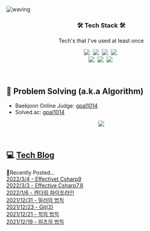 ![waving](https://capsule-render.vercel.app/api?type=waving&height=200&text=Hyemi%20Oh&fontAlign=80&fontAlignY=40&color=gradient)

<h3 align="center">🛠 Tech Stack 🛠</h3>

<p align="center">Tech's that I've used at least once</p>

<p align="center">
  <img src="https://img.shields.io/badge/C++-00599C?style=flat-square&logo=C%2B%2B&logoColor=white">&nbsp 
  <img src="https://img.shields.io/badge/-C%23-F89B00?logo=Csharp&logoColor=white">&nbsp
  <img src="https://img.shields.io/badge/-Unity-2E2627?logo=Unity&logoColor=white">&nbsp
  <img src="https://img.shields.io/badge/git-FF9900?logo=git&logoColor=white"/>&nbsp
  <br>
  <img src="https://img.shields.io/badge/css-1572B6?logo=css3&logoColor=white"/>&nbsp
  <img src="https://img.shields.io/badge/-HTML5-FF5733?logo=HTML5&logoColor=white">&nbsp
  <img src="https://img.shields.io/badge/-hugo-2FBB92?logo=hugo&logoColor=white">&nbsp
</p>

<br>

## 📃 Problem Solving (a.k.a Algorithm)

- Baekjoon Online Judge: [gpal1014](https://www.acmicpc.net/user/gpal1014)
- Solved.ac: [gpal1014](https://solved.ac/profile/gpal1014)

<p align="center">
  <a href="https://solved.ac/profile/gpal1014"><img src="https://github-readme-solvedac-hyp3rflow.vercel.app/api/?handle=gpal1014"></a><br>
</p>

<br>

## 💻 <a href="https://ohhyemi.github.io/"> Tech Blog </a>
📔Recently Posted...
<br>
[2022/3/4 - Effectivet Csharp9](https://ohhyemi.github.io/posts/effectivet_9/) <br>
[2022/3/3 - Effective Csharp7,8](https://ohhyemi.github.io/posts/effective_7/) <br>
[2022/1/6 - 렌더링 파이프라인](https://ohhyemi.github.io/posts/studying25_graphics1/) <br>
[2021/12/31 - 밀러의 법칙](https://ohhyemi.github.io/posts/studying24_ux4/) <br>
[2021/12/23 - Git(2)](https://ohhyemi.github.io/posts/studying24_git2/) <br>
[2021/12/21 - 힉의 법칙](https://ohhyemi.github.io/posts/studying23_ux3/) <br>
[2021/12/19 - 피츠의 법칙](https://ohhyemi.github.io/posts/studying22_ux2/) <br>
